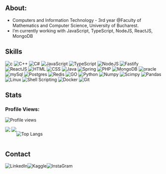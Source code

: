 ## About:

<p>

- Computers and Information Technology - 3rd year @Faculty of Mathematics and Computer Science, University of Bucharest.
- I’m currently working with JavaScript, TypeScript, NodeJS, ReactJS, MongoDB
</p>


## **Skills**<br>

<p align='center'>

<p align="left">
<img src="https://img.shields.io/badge/C-00599C?style=for-the-badge&logo=c&logoColor=white" alt="c"/>

<img src="https://img.shields.io/badge/C%2B%2B-00599C?style=for-the-badge&logo=c%2B%2B&logoColor=white" alt="C++"/>

<img src="https://img.shields.io/badge/c%23-%23239120.svg?style=for-the-badge&logo=c-sharp&logoColor=white" alt="C#"/>
  
<img src="https://img.shields.io/badge/javascript-%23323330.svg?style=for-the-badge&logo=javascript&logoColor=%23F7DF1E" alt="JavaScript"/>

<img src="https://img.shields.io/badge/typescript-%23007ACC.svg?style=for-the-badge&logo=typescript&logoColor=white" alt="TypeScript"/>
  
<img src="https://img.shields.io/badge/node.js-6DA55F?style=for-the-badge&logo=node.js&logoColor=white" alt="NodeJS"/>
  
<img src="https://img.shields.io/badge/fastify-%23000000.svg?style=for-the-badge&logo=fastify&logoColor=white" alt="Fastify"/>

<img src="https://img.shields.io/badge/react-%2320232a.svg?style=for-the-badge&logo=react&logoColor=%2361DAFB" alt="ReactJS"/>
  
<img src="https://img.shields.io/badge/html5-%23E34F26.svg?style=for-the-badge&logo=html5&logoColor=white" alt="HTML"/>

<img src="https://img.shields.io/badge/css3-%231572B6.svg?style=for-the-badge&logo=css3&logoColor=white" alt="CSS"/>

<img src="https://img.shields.io/badge/Java-ED8B00?style=for-the-badge&logo=java&logoColor=white" alt="Java"/>
  
<img src="https://img.shields.io/badge/spring-%236DB33F.svg?style=for-the-badge&logo=spring&logoColor=white" alt="Spring"/>

<img src="https://img.shields.io/badge/php-%23777BB4.svg?style=for-the-badge&logo=php&logoColor=white" alt="PHP"/>
  
<img src="https://img.shields.io/badge/MongoDB-%234ea94b.svg?style=for-the-badge&logo=mongodb&logoColor=white" alt="MongoDB"/>

<img src="https://img.shields.io/badge/Oracle-F80000?style=for-the-badge&logo=oracle&logoColor=black" alt="oracle"/>

<img src="https://img.shields.io/badge/mysql-%2300f.svg?style=for-the-badge&logo=mysql&logoColor=white" alt="mySql"/>

<img src="https://img.shields.io/badge/postgres-%23316192.svg?style=for-the-badge&logo=postgresql&logoColor=white" alt="Postgres"/>

<img src="https://img.shields.io/badge/redis-%23DD0031.svg?style=for-the-badge&logo=redis&logoColor=white" alt="Redis"/>

<img src="https://img.shields.io/badge/go-%2300ADD8.svg?style=for-the-badge&logo=go&logoColor=white" alt="GO"/>
  
<img src="https://img.shields.io/badge/Python-FFD43B?style=for-the-badge&logo=python&logoColor=darkgreen" alt="Python"/>
  
<img src="https://img.shields.io/badge/Numpy-777BB4?style=for-the-badge&logo=numpy&logoColor=white" alt="Numpy"/>

<img src="https://img.shields.io/badge/SciPy-%230C55A5.svg?style=for-the-badge&logo=scipy&logoColor=%white" alt="Scimpy"/>

<img src="https://img.shields.io/badge/Pandas-2C2D72?style=for-the-badge&logo=pandas&logoColor=white" alt="Pandas"/>

<img src="https://img.shields.io/badge/Linux-FCC624?style=for-the-badge&logo=linux&logoColor=black" alt="Linux"/>

<img src="https://img.shields.io/badge/shell_script-%23121011.svg?style=for-the-badge&logo=gnu-bash&logoColor=white" alt="Shell Scripting"/>
  
<img src="https://img.shields.io/badge/docker-%230db7ed.svg?style=for-the-badge&logo=docker&logoColor=white" alt="Docker"/>
  
<img src="https://img.shields.io/badge/git-%23F05033.svg?style=for-the-badge&logo=git&logoColor=white" alt="Git"/>


## Stats
<h3 align="left">Profile Views:</h3>

![Profile views](https://gpvc.arturio.dev/laurentiucretu68)

<div style='display: flex'>
  <div>
      <img src="https://github-readme-stats.vercel.app/api?username=laurentiucretu68&show_icons=true&theme=chartreuse-dark&count_private=true&include_all_commits=true" /> 
      <img src="https://github-readme-streak-stats.herokuapp.com/?user=laurentiucretu68&theme=chartreuse-dark">
  </div>
  
  ![Top Langs](https://github-readme-stats.vercel.app/api/top-langs/?username=laurentiucretu68&theme=chartreuse-dark)
</div>


<h2> Contact </h2>

<div style='display: flex'>
  <img align="top" alt="LinkedIn" src="https://img.shields.io/badge/LinkedIn-0077B5?style=for-the-badge&logo=linkedin&logoColor=white" />

  <img align="top" alt="Kaggle" src="https://img.shields.io/badge/Facebook-4267B3?style=for-the-badge&logo=Facebook&logoColor=white" />
  
  <img align="top" alt="InstaGram" src="https://img.shields.io/badge/Instagram-E4405F?style=for-the-badge&logo=instagram&logoColor=white" />
</div>




<br><br>
